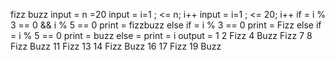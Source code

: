 fizz buzz
input	= n =20
input	= i=1 ; <= n; i++
input	= i=1 ; <= 20; i++
    if 	= i % 3 == 0 && i % 5 == 0
  print = fizzbuzz
else if	= i % 3 == 0
  print = Fizz
else if = i % 5 == 0
  print = buzz
  else  = 
  print = i
output  =
1
2
Fizz
4
Buzz
Fizz
7
8
Fizz
Buzz
11
Fizz
13
14
Fizz Buzz
16
17
Fizz
19
Buzz